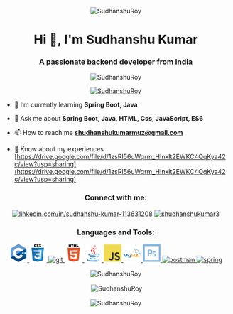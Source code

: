 
<p align="center"> <img src="https://camo.githubusercontent.com/ce3a4e7a6ec90f401d6dfd4865da0cc60f0647ee1dec12eb62550e489346f825/68747470733a2f2f7777772e636f6465636f726e6572732e636f6d2f77702d636f6e74656e742f75706c6f6164732f323031382f30352f73656e696f722d66726f6e742d656e642d646576656c6f7065722d6f70656e696e67732d312e676966" alt="SudhanshuRoy" /></p>

<h1 align="center">Hi 👋, I'm Sudhanshu Kumar</h1>
<h3 align="center">A passionate backend developer from India</h3>


    

<p align="center"> <img src="https://komarev.com/ghpvc/?username=SudhanshuRoy&label=Profile%20views&color=0e75b6&style=flat" alt="SudhanshuRoy" /> </p>

<p align="center"> <a href="https://github.com/ryo-ma/github-profile-trophy"><img src="https://github-profile-trophy.vercel.app/?username=SudhanshuRoy" alt="SudhanshuRoy" /></a> </p>

- 🌱 I’m currently learning **Spring Boot, Java**

- 💬 Ask me about **Spring Boot, Java, HTML, Css, JavaScript, ES6**

- 📫 How to reach me **shudhanshukumarmuz@gmail.com**

- 📄 Know about my experiences [https://drive.google.com/file/d/1zsRI56uWqrm_HInxlt2EWKC4QqKya42c/view?usp=sharing](https://drive.google.com/file/d/1zsRI56uWqrm_HInxlt2EWKC4QqKya42c/view?usp=sharing)

<h3 align="center">Connect with me:</h3>
<p align="center">
<a href="https://linkedin.com/in/linkedin.com/in/sudhanshu-kumar-113631208" target="blank"><img align="center" src="https://raw.githubusercontent.com/rahuldkjain/github-profile-readme-generator/master/src/images/icons/Social/linked-in-alt.svg" alt="linkedin.com/in/sudhanshu-kumar-113631208" height="30" width="40" /></a>
<a href="https://www.hackerrank.com/shudhanshukumar3" target="blank"><img align="center" src="https://raw.githubusercontent.com/rahuldkjain/github-profile-readme-generator/master/src/images/icons/Social/hackerrank.svg" alt="shudhanshukumar3" height="30" width="40" /></a>
</p>

<h3 align="center">Languages and Tools:</h3>

<p align="center"> <a href="https://www.w3schools.com/cpp/" target="_blank" rel="noreferrer"><img src="https://raw.githubusercontent.com/devicons/devicon/master/icons/cplusplus/cplusplus-original.svg" alt="cplusplus" width="40" height="40"/> </a> <a href="https://www.w3schools.com/css/" target="_blank" rel="noreferrer"> <img src="https://raw.githubusercontent.com/devicons/devicon/master/icons/css3/css3-original-wordmark.svg" alt="css3" width="40" height="40"/> </a> <a href="https://git-scm.com/" target="_blank" rel="noreferrer"> <img src="https://www.vectorlogo.zone/logos/git-scm/git-scm-icon.svg" alt="git" width="40" height="40"/> </a> <a href="https://www.w3.org/html/" target="_blank" rel="noreferrer"> <img src="https://raw.githubusercontent.com/devicons/devicon/master/icons/html5/html5-original-wordmark.svg" alt="html5" width="40" height="40"/> </a> <a href="https://www.java.com" target="_blank" rel="noreferrer"> <img src="https://raw.githubusercontent.com/devicons/devicon/master/icons/java/java-original.svg" alt="java" width="40" height="40"/> </a> <a href="https://developer.mozilla.org/en-US/docs/Web/JavaScript" target="_blank" rel="noreferrer"> <img src="https://raw.githubusercontent.com/devicons/devicon/master/icons/javascript/javascript-original.svg" alt="javascript" width="40" height="40"/> </a> <a href="https://www.mysql.com/" target="_blank" rel="noreferrer"> <img src="https://raw.githubusercontent.com/devicons/devicon/master/icons/mysql/mysql-original-wordmark.svg" alt="mysql" width="40" height="40"/> </a> <a href="https://www.photoshop.com/en" target="_blank" rel="noreferrer"> <img src="https://raw.githubusercontent.com/devicons/devicon/master/icons/photoshop/photoshop-line.svg" alt="photoshop" width="40" height="40"/> </a> <a href="https://postman.com" target="_blank" rel="noreferrer"> <img src="https://www.vectorlogo.zone/logos/getpostman/getpostman-icon.svg" alt="postman" width="40" height="40"/> </a> <a href="https://spring.io/" target="_blank" rel="noreferrer"> <img src="https://www.vectorlogo.zone/logos/springio/springio-icon.svg" alt="spring" width="40" height="40"/> </a> </p>

<p align="center"><img align="center" src="https://github-readme-stats.vercel.app/api/top-langs?username=SudhanshuRoy&show_icons=true&locale=en&layout=compact" alt="SudhanshuRoy" /></p>

<p align="center">&nbsp;<img align="center" src="https://github-readme-stats.vercel.app/api?username=SudhanshuRoy&show_icons=true&locale=en" alt="SudhanshuRoy" /></p>

<p align="center"><img align="center" src="https://github-readme-streak-stats.herokuapp.com/?user=SudhanshuRoy&" alt="SudhanshuRoy" /></p>
